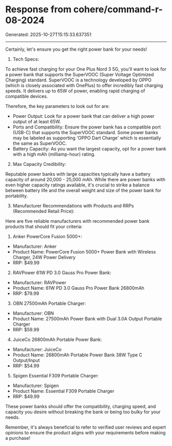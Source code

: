# Response from cohere/command-r-08-2024

Generated: 2025-10-27T15:15:33.637351

---

Certainly, let's ensure you get the right power bank for your needs! 

1. Tech Specs: 

To achieve fast charging for your One Plus Nord 3 5G, you'll want to look for a power bank that supports the SuperVOOC (Super Voltage Optimized Charging) standard. SuperVOOC is a technology developed by OPPO (which is closely associated with OnePlus) to offer incredibly fast charging speeds. It delivers up to 65W of power, enabling rapid charging of compatible devices. 

Therefore, the key parameters to look out for are:
- Power Output: Look for a power bank that can deliver a high power output of at least 65W. 
- Ports and Compatibility: Ensure the power bank has a compatible port (USB-C) that supports the SuperVOOC standard. Some power banks may be labeled as supporting 'OPPO Dart Charge' which is essentially the same as SuperVOOC. 
- Battery Capacity: As you want the largest capacity, opt for a power bank with a high mAh (milliamp-hour) rating. 

2. Max Capacity Credibility: 

Reputable power banks with large capacities typically have a battery capacity of around 20,000 - 25,000 mAh. While there are power banks with even higher capacity ratings available, it's crucial to strike a balance between battery life and the overall weight and size of the power bank for portability. 

3. Manufacturer Recommendations with Products and RRPs (Recommended Retail Price): 

Here are five reliable manufacturers with recommended power bank products that should fit your criteria: 

1. Anker PowerCore Fusion 5000+: 
- Manufacturer: Anker 
- Product Name: PowerCore Fusion 5000+ Power Bank with Wireless Charger, 24W Power Delivery 
- RRP: $49.99 

2. RAVPower 61W PD 3.0 Gauss Pro Power Bank: 
- Manufacturer: RAVPower 
- Product Name: 61W PD 3.0 Gauss Pro Power Bank 26800mAh 
- RRP: $79.99 

3. OBN 27500mAh Portable Charger: 
- Manufacturer: OBN 
- Product Name: 27500mAh Power Bank with Dual 3.0A Output Portable Charger 
- RRP: $59.99 

4. JuiceCo 26800mAh Portable Power Bank: 
- Manufacturer: JuiceCo 
- Product Name: 26800mAh Portable Power Bank 38W Type C Output/Input 
- RRP: $54.99 

5. Spigen Essential F309 Portable Charger: 
- Manufacturer: Spigen 
- Product Name: Essential F309 Portable Charger 
- RRP: $49.99 

These power banks should offer the compatibility, charging speed, and capacity you desire without breaking the bank or being too bulky for your needs. 

Remember, it's always beneficial to refer to verified user reviews and expert opinions to ensure the product aligns with your requirements before making a purchase!